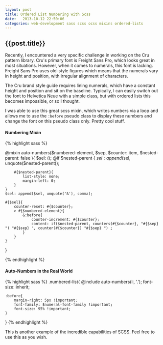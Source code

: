 ```yaml
---
layout: post
title: Ordered List Numbering with Scss
date:   2013-10-12 22:50:06
categories: web-development sass scss ocss mixins ordered-lists
---
```


## {{post.title}}


Recently, I encountered a very specific challenge in working on the Cru pattern library. Cru's primary font is Freight Sans Pro, which looks great in most situations. However, when it comes to numerals, this font is lacking. Freight Sans Pro uses old-style figures which means that the numerals vary in height and position, with irregular alignment of characters. 

The Cru brand style guide requires lining numerals, which have a constant height and position and sit on the baseline. Typically, I can easily switch out the font to Helvetica Neue with a simple class, but with ordered lists this becomes impossible, or so I thought. 


I was able to use this great scss mixin, which writes numbers via a loop and allows me to use the `:before` pseudo class to display these numbers and change the font on this pseudo class only. Pretty cool stuff. 


<h4 class="post__sub-title">Numbering Mixin</h3>


{% highlight sass %}

@mixin auto-numbers($numbered-element, $sep, $counter: item, $nested-parent: false ){
    $sel: ();
    @if $nested-parent {
        $sel: append($sel, unquote($nested-parent));

        #{$nested-parent}{
            list-style: none;
            margin-left: 0;
        }
    }
    $sel: append($sel, unquote('&'), comma);

    #{$sel}{
        counter-reset: #{$counter};
        > #{$numbered-element}{
            &:before{
                counter-increment: #{$counter};
                content: if($nested-parent, counters(#{$counter}, "#{$sep} ") "#{$sep} ", counter(#{$counter}) "#{$sep} ") ;
            }
        }
    }
}

{% endhighlight %}


<h4 class="post__sub-title">Auto-Numbers in the Real World</h4>

{% highlight sass %}
.numbered-list{
    @include auto-numbers(li, '.');
    font-size: inherit;
	
	:before{
		margin-right: 5px !important;
		font-family: $numeral-font-family !important;
		font-size: 95% !important;
	}
	
}
{% endhighlight %}


This is another example of the incredible capabilities of SCSS. Feel free to use this as you wish.